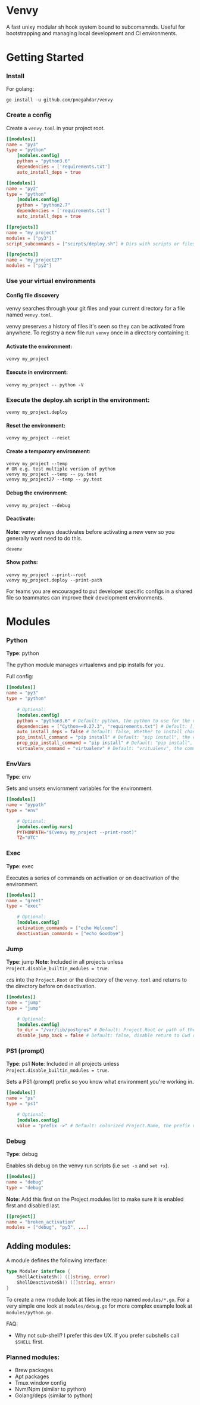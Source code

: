 Venvy 
=====

A fast unixy modular sh hook system bound to subcomamnds. Useful for bootstrapping and managing local development and CI environments.

# Getting Started

### Install

For golang:

```
go install -u github.com/pnegahdar/venvy
```

### Create a config

Create a `venvy.toml` in your project root.

```toml
[[modules]]
name = "py3"
type = "python"
	[modules.config]
	python = "python3.6"
	dependencies = ['requirements.txt']
	auto_install_deps = true

[[modules]]
name = "py2"
type = "python"
	[modules.config]
	python = "python2.7"
	dependencies = ['requirements.txt']
	auto_install_deps = true

[[projects]]
name = "my_project"
modules = ["py3"]
script_subcommands = ["scirpts/deploy.sh"] # Dirs with scripts or files

[[projects]]
name = "my_project27" 
modules = ["py2"]
```

### Use your virtual environments

#### Config file discovery

venvy searches through your git files and your current directory for a file named `venvy.toml`. 

venvy preserves a history of files it's seen so they can be activated from anywhere. To registry a new file run `venvy` once in a directory containing it.

#### Activate the environment:

```
venvy my_project
```

#### Execute in environment:

```
venvy my_project -- python -V
```

### Execute the deploy.sh script in the environment: 

```
vevny my_project.deploy
```

#### Reset the environment:

```
venvy my_project --reset
```

#### Create a temporary environment:

```
venvy my_project --temp
# OR e.g. test multiple version of python
venvy my_project --temp -- py.test
venvy my_project27 --temp -- py.test
```

#### Debug the environment:

```
venvy my_project --debug
```


#### Deactivate:

**Note**: venvy always deactivates before activating a new venv so you generally wont need to do this.

```
devenv
```

#### Show paths:

```
venvy my_project --print--root
venvy my_project.deploy --print-path
```

For teams you are encouraged to put developer specific configs in a shared file so teammates can improve their development environments. 

# Modules

### Python

**Type**: python

The python module manages virtualenvs and pip installs for you. 

Full config:

```toml
[[modules]]
name = "py3"
type = "python"
    
    # Optional:
	[modules.config]
	python = "python3.6" # Default: python, the python to use for the virtualenv
	dependencies = ["Cython==0.27.3", "requirements.txt"] # Default: [], Files and named dependencies supported 
	auto_install_deps = false # Default: false, Whether to install changing deps on activation
	pip_install_command = "pip install" # Default: "pip install", the command to use for the install 
	prep_pip_install_command = "pip install" # Default: "pip install", the command to use to upgrade pip/virtualenv
	virtualenv_command = "virtualenv" # Default: "vritualenv", the command to use to build the virtualenv
```
### EnvVars

**Type**: env

Sets and unsets enviornment variables for the environment. 

```toml
[[modules]]
name = "pypath"
type = "env"

    # Optional:
    [modules.config.vars]
    PYTHONPATH="$(venvy my_project --print-root)"
    TZ="UTC"
```

### Exec

**Type**: exec

Executes a series of commands on activation or on deactivation of the environment.

```toml
[[modules]]
name = "greet"
type = "exec"

    # Optional:
    [modules.config]
    activation_commands = ["echo Welcome"]
    deactivation_commands = ["echo Goodbye"]
```


### Jump

**Type**: jump
**Note**: Included in all projects unless `Project.disable_builtin_modules = true`.

`cd`s into the `Project.Root` or the directory of the `venvy.toml` and returns to the directory before on deactivation.

```toml
[[modules]]
name = "jump"
type = "jump"

    # Optional:
    [modules.config]
    to_dir = "/var/lib/postgres" # Default: Project.Root or path of the venvy.toml, the path to cd to on activation
    disable_jump_back = false # Default: false, disable return to Cwd on deactivation
```

### PS1 (prompt)

**Type**: ps1
**Note**: Included in all projects unless `Project.disable_builtin_modules = true`.

Sets a PS1 (prompt) prefix so you know what environment you're working in.

```toml
[[modules]]
name = "ps"
type = "ps1"

    # Optional:
    [modules.config]
    value = "prefix ->" # Default: colorized Project.Name, the prefix value of the PS1
```

### Debug

**Type**: debug

Enables sh debug on the venvy run scripts (i.e `set -x` and `set +x`).

```toml
[[modules]]
name = "debug"
type = "debug"
```


**Note**: Add this first on the Project.modules list to make sure it is enabled first and disabled last.

```toml
[[project]]
name = "broken_activation"
modules = ["debug", "py3", ...]
```

## Adding modules:

A module defines the following interface:

```go
type Moduler interface {
	ShellActivateSh() ([]string, error)
	ShellDeactivateSh() ([]string, error)
}
```

To create a new module look at files in the repo named `modules/*.go`. For a very simple one look at `modules/debug.go` for more complex example look at `modules/python.go`. 


FAQ: 

- Why not sub-shell? I prefer this dev UX. If you prefer subshells call `$SHELL` first.
  

### Planned modules:

- Brew packages
- Apt packages
- Tmux window config
- Nvm/Npm (similar to python)
- Golang/deps (similar to python)

   

